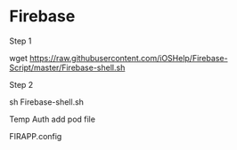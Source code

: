 # Firebase

Step 1

wget https://raw.githubusercontent.com/iOSHelp/Firebase-Script/master/Firebase-shell.sh

Step 2

sh Firebase-shell.sh



Temp
Auth add pod file

FIRAPP.config
